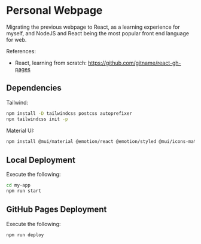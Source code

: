 # Personal Webpage

Migrating the previous webpage to React, as a learning experience for myself, and NodeJS and React being the most popular front end language for web.

References:
* React, learning from scratch: https://github.com/gitname/react-gh-pages

## Dependencies

<!-- NextJS:
```bash
npm install next react react-dom
``` -->

Tailwind:
```bash
npm install -D tailwindcss postcss autoprefixer
npx tailwindcss init -p
```

Material UI:
```bash
npm install @mui/material @emotion/react @emotion/styled @mui/icons-material
```

## Local Deployment

Execute the following:
```bash
cd my-app
npm run start
```

## GitHub Pages Deployment

Execute the following:
```bash
npm run deploy
```